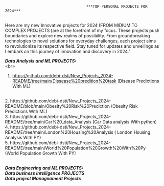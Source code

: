                                         ***TOP PERSONAL PROJECTS FOR 2024***
 <br>
Here are my new Innovative projects for 2024 (FROM MIDIUM TO COMPLEX PROJECTS )are at the forefront of my focus. These projects push boundaries and explore new realms of possibility. From groundbreaking technologies to novel solutions for everyday challenges, each project aims to revolutionize its respective field. Stay tuned for updates and unveilings as I embark on this journey of innovation and discovery in 2024."

 <br>
 <br\>
 
 ***Data Analysis and ML PROJECTS:***
 <br>
 <br\>
1. https://github.com/debi-dsti/New_Projects_2024-README/tree/main/Dissease%20predition%20task (Disease Predictions With ML)
 <br>
2. https://github.com/debi-dsti/New_Projects_2024-README/blob/main/Obesity%20Risk%20Prediction (Obesity Risk Predictions With ML)
 <br>
3. https://github.com/debi-dsti/New_Projects_2024-README/tree/main/Car%20_data_Analysis (Car Data analysis With python)
 <br>
4. https://github.com/debi-dsti/New_Projects_2024-README/tree/main/London%20Housing%20Analysis ( London Housing Analysis With PY)
 <br>
5. https://github.com/debi-dsti/New_Projects_2024-README/tree/main/World%20Population%20Growth%20With%20Py (World Population Growth With PY)
 <br>


 <br/>
 
 ***Data Engineering and ML PROJECTS:***
 <br>
 ***Data business intelligence PROJECTS***
 <br>
 ***Data project Managnament Projects***
 <br/>
